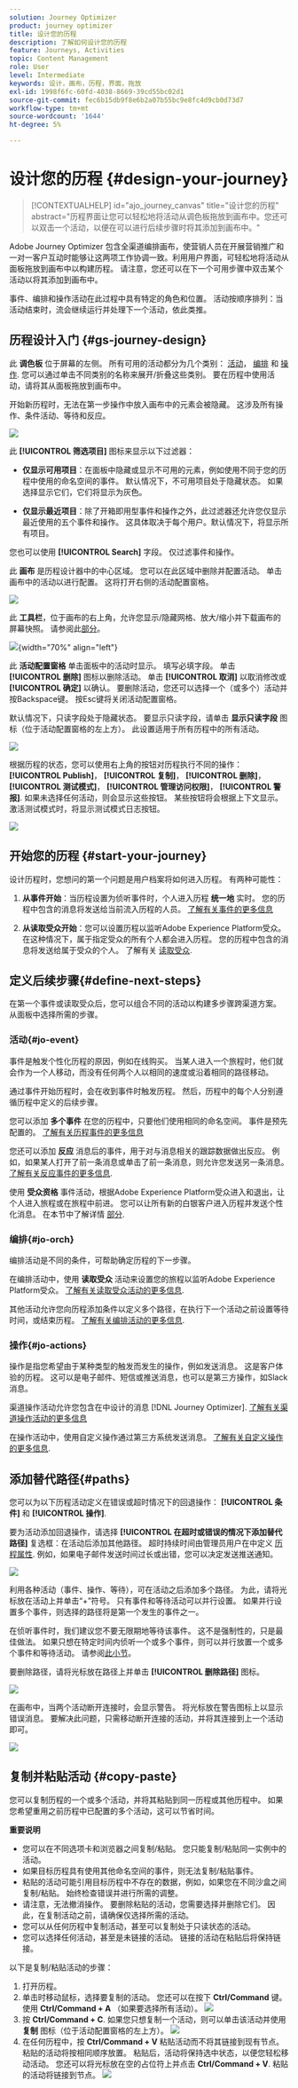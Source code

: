 ```yaml
---
solution: Journey Optimizer
product: journey optimizer
title: 设计您的历程
description: 了解如何设计您的历程
feature: Journeys, Activities
topic: Content Management
role: User
level: Intermediate
keywords: 设计，画布，历程，界面，拖放
exl-id: 1998f6fc-60fd-4038-8669-39cd55bc02d1
source-git-commit: fec6b15db9f8e6b2a07b55bc9e8fc4d9cb0d73d7
workflow-type: tm+mt
source-wordcount: '1644'
ht-degree: 5%

---
```


# 设计您的历程 {#design-your-journey}

>[!CONTEXTUALHELP]
>id="ajo_journey_canvas"
>title="设计您的历程"
>abstract="历程界面让您可以轻松地将活动从调色板拖放到画布中。您还可以双击一个活动，以便在可以进行后续步骤时将其添加到画布中。"

Adobe Journey Optimizer 包含全渠道编排画布，使营销人员在开展营销推广和一对一客户互动时能够让这两项工作协调一致。利用用户界面，可轻松地将活动从面板拖放到画布中以构建历程。 请注意，您还可以在下一个可用步骤中双击某个活动以将其添加到画布中。

事件、编排和操作活动在此过程中具有特定的角色和位置。 活动按顺序排列：当活动结束时，流会继续运行并处理下一个活动，依此类推。

## 历程设计入门 {#gs-journey-design}

此 **调色板** 位于屏幕的左侧。 所有可用的活动都分为几个类别： [活动](#jo-event)， [编排](#jo-orch) 和 [操作](#jo-actions). 您可以通过单击不同类别的名称来展开/折叠这些类别。 要在历程中使用活动，请将其从面板拖放到画布中。

开始新历程时，无法在第一步操作中放入画布中的元素会被隐藏。 这涉及所有操作、条件活动、等待和反应。

![](assets/journey38.png)

此 **[!UICONTROL 筛选项目]** 图标来显示以下过滤器：

* **仅显示可用项目**：在面板中隐藏或显示不可用的元素，例如使用不同于您的历程中使用的命名空间的事件。 默认情况下，不可用项目处于隐藏状态。 如果选择显示它们，它们将显示为灰色。

* **仅显示最近项目**：除了开箱即用型事件和操作之外，此过滤器还允许您仅显示最近使用的五个事件和操作。 这具体取决于每个用户。默认情况下，将显示所有项目。

您也可以使用 **[!UICONTROL Search]** 字段。 仅过滤事件和操作。

此 **画布** 是历程设计器中的中心区域。 您可以在此区域中删除并配置活动。 单击画布中的活动以进行配置。 这将打开右侧的活动配置窗格。

![](assets/journey39.png)

此 **工具栏**，位于画布的右上角，允许您显示/隐藏网格、放大/缩小并下载画布的屏幕快照。 请参阅此[部分](../building-journeys/journey-properties.md#timeout_and_error)。

<!--and show/hide timeout and error paths-->

![](assets/toolbar.png){width="70%" align="left"}

此 **活动配置窗格** 单击面板中的活动时显示。 填写必填字段。 单击 **[!UICONTROL 删除]** 图标以删除活动。 单击 **[!UICONTROL 取消]** 以取消修改或 **[!UICONTROL 确定]** 以确认。 要删除活动，您还可以选择一个（或多个）活动并按Backspace键。 按Esc键将关闭活动配置窗格。

默认情况下，只读字段处于隐藏状态。 要显示只读字段，请单击 **显示只读字段** 图标（位于活动配置窗格的左上方）。 此设置适用于所有历程中的所有活动。

![](assets/journey59bis.png)

根据历程的状态，您可以使用右上角的按钮对历程执行不同的操作： **[!UICONTROL Publish]**， **[!UICONTROL 复制]**， **[!UICONTROL 删除]**， **[!UICONTROL 测试模式]**， **[!UICONTROL 管理访问权限]**， **[!UICONTROL 警报]**. 如果未选择任何活动，则会显示这些按钮。 某些按钮将会根据上下文显示。 激活测试模式时，将显示测试模式日志按钮。

![](assets/journey41.png)

## 开始您的历程 {#start-your-journey}

设计历程时，您想问的第一个问题是用户档案将如何进入历程。 有两种可能性：

1. **从事件开始**：当历程设置为侦听事件时，个人进入历程 **统一地** 实时。 您的历程中包含的消息将发送给当前流入历程的人员。 [了解有关事件的更多信息](../event/about-events.md)

1. **从读取受众开始**：您可以设置历程以监听Adobe Experience Platform受众。 在这种情况下，属于指定受众的所有个人都会进入历程。 您的历程中包含的消息将发送给属于受众的个人。 了解有关 [读取受众](read-audience.md).

## 定义后续步骤{#define-next-steps}

在第一个事件或读取受众后，您可以组合不同的活动以构建多步骤跨渠道方案。 从面板中选择所需的步骤。

### 活动{#jo-event}

事件是触发个性化历程的原因，例如在线购买。 当某人进入一个旅程时，他们就会作为一个人移动，而没有任何两个人以相同的速度或沿着相同的路径移动。

通过事件开始历程时，会在收到事件时触发历程。 然后，历程中的每个人分别遵循历程中定义的后续步骤。

您可以添加 **多个事件** 在您的历程中，只要他们使用相同的命名空间。 事件是预先配置的。 [了解有关历程事件的更多信息](about-journey-activities.md#event-activities)

您还可以添加 **反应** 消息后的事件，用于对与消息相关的跟踪数据做出反应。 例如，如果某人打开了前一条消息或单击了前一条消息，则允许您发送另一条消息。 [了解有关反应事件的更多信息](reaction-events.md).

使用 **受众资格** 事件活动，根据Adobe Experience Platform受众进入和退出，让个人进入旅程或在旅程中前进。 您可以让所有新的白银客户进入历程并发送个性化消息。 在本节中了解详情 [部分](audience-qualification-events.md).

### 编排{#jo-orch}

编排活动是不同的条件，可帮助确定历程的下一步骤。

在编排活动中，使用 **读取受众** 活动来设置您的旅程以监听Adobe Experience Platform受众。 [了解有关读取受众活动的更多信息](read-audience.md).

其他活动允许您向历程添加条件以定义多个路径，在执行下一个活动之前设置等待时间，或结束历程。 [了解有关编排活动的更多信息](about-journey-activities.md#orchestration-activities).

### 操作{#jo-actions}

操作是指您希望由于某种类型的触发而发生的操作，例如发送消息。 这是客户体验的历程。 这可以是电子邮件、短信或推送消息，也可以是第三方操作，如Slack消息。

渠道操作活动允许您包含在中设计的消息 [!DNL Journey Optimizer]. [了解有关渠道操作活动的更多信息](journeys-message.md)

在操作活动中，使用自定义操作通过第三方系统发送消息。 [了解有关自定义操作的更多信息](about-journey-activities.md#action-activities).

## 添加替代路径{#paths}

您可以为以下历程活动定义在错误或超时情况下的回退操作： **[!UICONTROL 条件]** 和 **[!UICONTROL 操作]**.

要为活动添加回退操作，请选择 **[!UICONTROL 在超时或错误的情况下添加替代路径]** 复选框：在活动后添加其他路径。 超时持续时间由管理员用户在中定义 [历程属性](../building-journeys/journey-properties.md). 例如，如果电子邮件发送时间过长或出错，您可以决定发送推送通知。

![](assets/journey42.png)

利用各种活动（事件、操作、等待），可在活动之后添加多个路径。 为此，请将光标放在活动上并单击“+”符号。 只有事件和等待活动可以并行设置。 如果并行设置多个事件，则选择的路径将是第一个发生的事件之一。

在侦听事件时，我们建议您不要无限期地等待该事件。 这不是强制性的，只是最佳做法。 如果只想在特定时间内侦听一个或多个事件，则可以并行放置一个或多个事件和等待活动。 请参阅[此小节](../building-journeys/general-events.md#events-specific-time)。

要删除路径，请将光标放在路径上并单击 **[!UICONTROL 删除路径]** 图标。

![](assets/journey42ter.png)

在画布中，当两个活动断开连接时，会显示警告。 将光标放在警告图标上以显示错误消息。 要解决此问题，只需移动断开连接的活动，并将其连接到上一个活动即可。

![](assets/canvas-disconnected.png)

## 复制并粘贴活动 {#copy-paste}

您可以复制历程的一个或多个活动，并将其粘贴到同一历程或其他历程中。 如果您希望重用之前历程中已配置的多个活动，这可以节省时间。

**重要说明**

* 您可以在不同选项卡和浏览器之间复制/粘贴。 您只能复制/粘贴同一实例中的活动。
* 如果目标历程具有使用其他命名空间的事件，则无法复制/粘贴事件。
* 粘贴的活动可能引用目标历程中不存在的数据，例如，如果您在不同沙盒之间复制/粘贴。 始终检查错误并进行所需的调整。
* 请注意，无法撤消操作。 要删除粘贴的活动，您需要选择并删除它们。 因此，在复制活动之前，请确保仅选择所需的活动。
* 您可以从任何历程中复制活动，甚至可以复制处于只读状态的活动。
* 您可以选择任何活动，甚至是未链接的活动。 链接的活动在粘贴后将保持链接。

以下是复制/粘贴活动的步骤：

1. 打开历程。
1. 单击时移动鼠标，选择要复制的活动。 您还可以在按下 **Ctrl/Command** 键。 使用 **Ctrl/Command + A** （如果要选择所有活动）。
   ![](assets/copy-paste1.png)
1. 按 **Ctrl/Command + C**.
如果您只想复制一个活动，则可以单击该活动并使用 **复制** 图标（位于活动配置窗格的左上方）。
   ![](assets/copy-paste2.png)
1. 在任何历程中，按 **Ctrl/Command + V** 粘贴活动而不将其链接到现有节点。 粘贴的活动将按相同顺序放置。 粘贴后，活动将保持选中状态，以便您轻松移动活动。 您还可以将光标放在空的占位符上并点击 **Ctrl/Command + V**. 粘贴的活动将链接到节点。
   ![](assets/copy-paste3.png)
